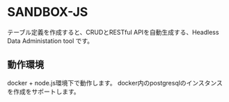 # SANDBOX-JS

テーブル定義を作成すると、CRUDとRESTful APIを自動生成する、Headless Data Administation tool です。

## 動作環境

docker + node.js環境下で動作します。
docker内のpostgresqlのインスタンスを作成をサポートします。
